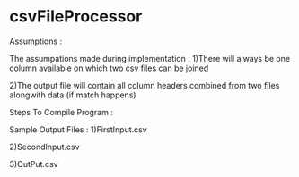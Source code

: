 # csvFileProcessor

Assumptions : 

The assumpations made during implementation : 
1)There will always be one column available on which two csv files can be joined 

2)The output file will contain all column headers combined from two files alongwith data (if match happens)


Steps To Compile Program : 

Sample Output Files : 
1)FirstInput.csv

2)SecondInput.csv

3)OutPut.csv


